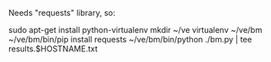 
Needs "requests" library, so:

sudo apt-get install python-virtualenv
mkdir ~/ve
virtualenv ~/ve/bm
~/ve/bm/bin/pip install requests
~/ve/bm/bin/python ./bm.py | tee results.$HOSTNAME.txt

